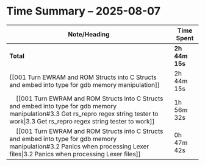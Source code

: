 # Time Summary – 2025-08-07

| Note/Heading | Time Spent |
|--------------|------------|
| **Total** | **2h 44m 15s** |
| [[001 Turn EWRAM and ROM Structs into C Structs and embed into type for gdb memory manipulation]] | 2h 44m 15s |
| &nbsp;&nbsp;&nbsp;&nbsp;[[001 Turn EWRAM and ROM Structs into C Structs and embed into type for gdb memory manipulation#3.3 Get rs_repro regex string tester to work\|3.3 Get rs_repro regex string tester to work]] | 1h 56m 32s |
| &nbsp;&nbsp;&nbsp;&nbsp;[[001 Turn EWRAM and ROM Structs into C Structs and embed into type for gdb memory manipulation#3.2 Panics when processing Lexer files\|3.2 Panics when processing Lexer files]] | 0h 47m 42s |

